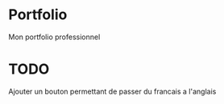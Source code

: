 # Portfolio

Mon portfolio professionnel

# TODO

Ajouter un bouton permettant de passer du francais a l'anglais
